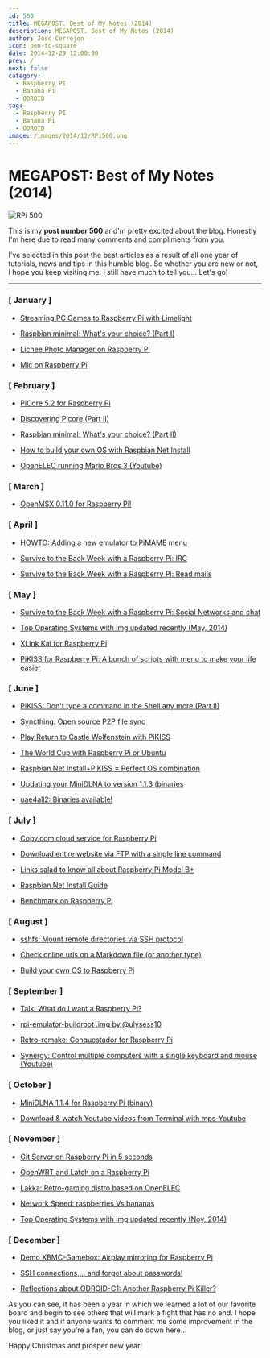 ```yaml
---
id: 500
title: MEGAPOST. Best of My Notes (2014)
description: MEGAPOST. Best of My Notes (2014)
author: Jose Cerrejon
icon: pen-to-square
date: 2014-12-29 12:00:00
prev: /
next: false
category:
  - Raspberry PI
  - Banana Pi
  - ODROID
tag:
  - Raspberry PI
  - Banana Pi
  - ODROID
image: /images/2014/12/RPi500.png
---
```


# MEGAPOST: Best of My Notes (2014)

![RPi 500](/images/2014/12/RPi500.png)

This is my **post number 500** and'm pretty excited about the blog. Honestly I'm here due to read many comments and compliments from you.

I've selected in this post the best articles as a result of all one year of tutorials, news and tips in this humble blog. So whether you are new or not, I hope you keep visiting me. I still have much to tell you... Let's go!

- - -
### [ January ]

* [Streaming PC Games to Raspberry Pi with Limelight](/post.php?id=347)

* [Raspbian minimal: What's your choice? (Part I)](/post.php?id=348)

* [Lichee Photo Manager on Raspberry Pi](/post.php?id=357)

* [Mic on Raspberry Pi](/post.php?id=359)

### [ February ]

* [PiCore 5.2 for Raspberry Pi](/post.php?id=360)

* [Discovering Picore (Part II)](/post.php?id=361)

* [Raspbian minimal: What's your choice? (Part II)](/post.php?id=363)

* [How to build your own OS with Raspbian Net Install](/post.php?id=364)

* [OpenELEC running Mario Bros 3 (Youtube)](/post.php?id=369)

### [ March ]

* [OpenMSX 0.11.0 for Raspberry Pi!](/post.php?id=382)

### [ April ]

* [HOWTO: Adding a new emulator to PiMAME menu](/post.php?id=386)

* [Survive to the Back Week with a Raspberry Pi: IRC](/post.php?id=393)

* [Survive to the Back Week with a Raspberry Pi: Read mails](/post.php?id=394)

### [ May ]

* [Survive to the Back Week with a Raspberry Pi: Social Networks and chat](/post.php?id=396)

* [Top Operating Systems with img updated recently (May, 2014)](/post.php?id=400)

* [XLink Kai for Raspberry Pi](/post.php?id=406)

* [PiKISS for Raspberry Pi: A bunch of scripts with menu to make your life easier](/post.php?id=409)

### [ June ]

* [PiKISS: Don't type a command in the Shell any more (Part II)](/post.php?id=411)

* [Syncthing: Open source P2P file sync](/post.php?id=412)

* [Play Return to Castle Wolfenstein with PiKISS](/post.php?id=414)

* [The World Cup with Raspberry Pi or Ubuntu](/post.php?id=417)

* [Raspbian Net Install+PiKISS = Perfect OS combination](/post.php?id=422)

* [Updating your MiniDLNA to version 1.1.3 (binaries](/post.php?id=423)

* [uae4all2: Binaries available!](/post.php?id=425)

### [ July ]

* [Copy.com cloud service for Raspberry Pi](/post.php?id=427)

* [Download entire website via FTP with a single line command](/post.php?id=428)

* [Links salad to know all about Raspberry Pi Model B+](/post.php?id=431)

* [Raspbian Net Install Guide](/post.php?id=433)

* [Benchmark on Raspberry Pi](/post.php?id=435)

### [ August ]

* [sshfs: Mount remote directories via SSH protocol](/post.php?id=438)

* [Check online urls on a Markdown file (or another type)](/post.php?id=439)

* [Build your own OS to Raspberry Pi](/post.php?id=441)

### [ September ]

* [Talk: What do I want a Raspberry Pi?](/post.php?id=449)

* [rpi-emulator-buildroot .img by @ulysess10](/post.php?id=452)

* [Retro-remake: Conquestador for Raspberry Pi](/post.php?id=453)

* [Synergy: Control multiple computers with a single keyboard and mouse (Youtube)](/post.php?id=456)

### [ October ]

* [MiniDLNA 1.1.4 for Raspberry Pi (binary)](/post.php?id=466)

* [Download & watch Youtube videos from Terminal with mps-Youtube](/post.php?id=471)

### [ November ]

* [Git Server on Raspberry Pi in 5 seconds](/post.php?id=476)

* [OpenWRT and Latch on a Raspberry Pi](/post.php?id=477)

* [Lakka: Retro-gaming distro based on OpenELEC](/post.php?id=481)

* [Network Speed: raspberries Vs bananas](/post.php?id=483)

* [Top Operating Systems with img updated recently (Nov, 2014)](/post.php?id=484)

### [ December ]

* [Demo XBMC-Gamebox: Airplay mirroring for Raspberry Pi](/post.php?id=490)

* [SSH connections,... and forget about passwords!](/post.php?id=492)

* [Reflections about ODROID-C1: Another Raspberry Pi Killer?](/post.php?id=493)

As you can see, it has been a year in which we learned a lot of our favorite board and begin to see others that will mark a fight that has no end. I hope you liked it and if anyone wants to comment me some improvement in the blog, or just say you're a fan, you can do down here...

Happy Christmas and prosper new year!